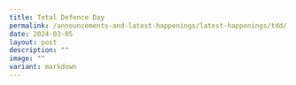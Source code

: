 ```yaml
---
title: Total Defence Day
permalink: /announcements-and-latest-happenings/latest-happenings/tdd/
date: 2024-03-05
layout: post
description: ""
image: ""
variant: markdown
---
```

